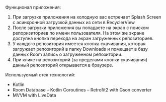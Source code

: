 Функционал приложения:
1. При загрузке приложения на холодную вас встречает Splash Screen с асинхронной загрузкой данных из сети в RecyclerView
2. После загрузки приложения вы попадаете на экран с поиском репоризиториев по имени пользователя. На этом же экране доступна кнопка перехода на экран загруженных репозиториев.
3. У каждого репозитория имеется кнопка скачивания, которая загружает репозиторий в папку Downloads и помещает в базу данных Room запись о загруженном репозитории.
4. При клике на репозиторий (за пределами кнопки скачивания) данный репозиторий открывается в браузере.

Используемый стек технологий:
- Kotlin
- Room Database
– Kotlin Coroutines
– Retrofit2 with Gson converter
- MVVM with LiveData
